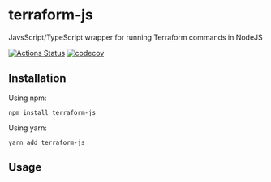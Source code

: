 # terraform-js

JavsScript/TypeScript wrapper for running Terraform commands in NodeJS

[![Actions Status](https://github.com/joshwycuff/terraform-js/workflows/build/badge.svg)](https://github.com/joshwycuff/terraform-js/actions)
[![codecov](https://codecov.io/gh/joshwycuff/terraform-js/branch/main/graph/badge.svg?token=2K6Z43TES1)](undefined)

## Installation

Using npm:

`npm install terraform-js`

Using yarn:

`yarn add terraform-js`

## Usage
